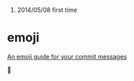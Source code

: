 1. 2014/05/08
first time

# emoji
[An emoji guide for your commit messages](https://gitmoji.carloscuesta.me/)

:art: